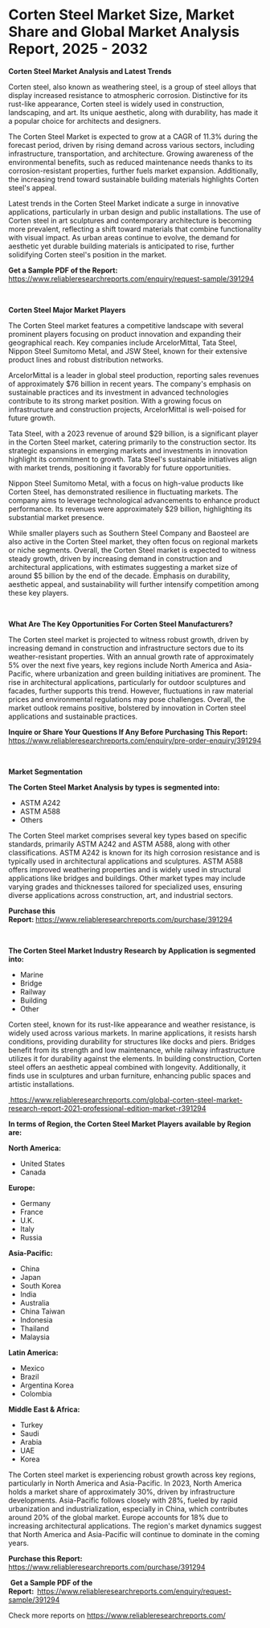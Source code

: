<p><h1>Corten Steel Market Size, Market Share and Global Market Analysis Report, 2025 - 2032</h1></p><p><strong>Corten Steel Market Analysis and Latest Trends</strong></p>
<p><p>Corten steel, also known as weathering steel, is a group of steel alloys that display increased resistance to atmospheric corrosion. Distinctive for its rust-like appearance, Corten steel is widely used in construction, landscaping, and art. Its unique aesthetic, along with durability, has made it a popular choice for architects and designers.</p><p>The Corten Steel Market is expected to grow at a CAGR of 11.3% during the forecast period, driven by rising demand across various sectors, including infrastructure, transportation, and architecture. Growing awareness of the environmental benefits, such as reduced maintenance needs thanks to its corrosion-resistant properties, further fuels market expansion. Additionally, the increasing trend toward sustainable building materials highlights Corten steel's appeal.</p><p>Latest trends in the Corten Steel Market indicate a surge in innovative applications, particularly in urban design and public installations. The use of Corten steel in art sculptures and contemporary architecture is becoming more prevalent, reflecting a shift toward materials that combine functionality with visual impact. As urban areas continue to evolve, the demand for aesthetic yet durable building materials is anticipated to rise, further solidifying Corten steel's position in the market.</p></p>
<p><strong>Get a Sample PDF of the Report:&nbsp;</strong> <a href="https://www.reliableresearchreports.com/enquiry/request-sample/391294?utm_campaign=3110&utm_medium=2&utm_source=Github&utm_content=ia&utm_term=29032025&utm_id=corten-steel">https://www.reliableresearchreports.com/enquiry/request-sample/391294</a></p>
<p>&nbsp;</p>
<p><strong>Corten Steel Major Market Players</strong></p>
<p><p>The Corten Steel market features a competitive landscape with several prominent players focusing on product innovation and expanding their geographical reach. Key companies include ArcelorMittal, Tata Steel, Nippon Steel Sumitomo Metal, and JSW Steel, known for their extensive product lines and robust distribution networks.</p><p>ArcelorMittal is a leader in global steel production, reporting sales revenues of approximately $76 billion in recent years. The company's emphasis on sustainable practices and its investment in advanced technologies contribute to its strong market position. With a growing focus on infrastructure and construction projects, ArcelorMittal is well-poised for future growth.</p><p>Tata Steel, with a 2023 revenue of around $29 billion, is a significant player in the Corten Steel market, catering primarily to the construction sector. Its strategic expansions in emerging markets and investments in innovation highlight its commitment to growth. Tata Steel's sustainable initiatives align with market trends, positioning it favorably for future opportunities.</p><p>Nippon Steel Sumitomo Metal, with a focus on high-value products like Corten Steel, has demonstrated resilience in fluctuating markets. The company aims to leverage technological advancements to enhance product performance. Its revenues were approximately $29 billion, highlighting its substantial market presence.</p><p>While smaller players such as Southern Steel Company and Baosteel are also active in the Corten Steel market, they often focus on regional markets or niche segments. Overall, the Corten Steel market is expected to witness steady growth, driven by increasing demand in construction and architectural applications, with estimates suggesting a market size of around $5 billion by the end of the decade. Emphasis on durability, aesthetic appeal, and sustainability will further intensify competition among these key players.</p></p>
<p>&nbsp;</p>
<p><strong>What Are The Key Opportunities For Corten Steel Manufacturers?</strong></p>
<p><p>The Corten steel market is projected to witness robust growth, driven by increasing demand in construction and infrastructure sectors due to its weather-resistant properties. With an annual growth rate of approximately 5% over the next five years, key regions include North America and Asia-Pacific, where urbanization and green building initiatives are prominent. The rise in architectural applications, particularly for outdoor sculptures and facades, further supports this trend. However, fluctuations in raw material prices and environmental regulations may pose challenges. Overall, the market outlook remains positive, bolstered by innovation in Corten steel applications and sustainable practices.</p></p>
<p><strong>Inquire or Share Your Questions If Any Before Purchasing This Report:</strong> <a href="https://www.reliableresearchreports.com/enquiry/pre-order-enquiry/391294?utm_campaign=3110&utm_medium=2&utm_source=Github&utm_content=ia&utm_term=29032025&utm_id=corten-steel">https://www.reliableresearchreports.com/enquiry/pre-order-enquiry/391294</a></p>
<p>&nbsp;</p>
<p><strong>Market Segmentation</strong></p>
<p><strong>The Corten Steel Market Analysis by types is segmented into:</strong></p>
<p><ul><li>ASTM A242</li><li>ASTM A588</li><li>Others</li></ul></p>
<p><p>The Corten Steel market comprises several key types based on specific standards, primarily ASTM A242 and ASTM A588, along with other classifications. ASTM A242 is known for its high corrosion resistance and is typically used in architectural applications and sculptures. ASTM A588 offers improved weathering properties and is widely used in structural applications like bridges and buildings. Other market types may include varying grades and thicknesses tailored for specialized uses, ensuring diverse applications across construction, art, and industrial sectors.</p></p>
<p><strong>Purchase this Report:&nbsp;</strong><a href="https://www.reliableresearchreports.com/purchase/391294?utm_campaign=3110&utm_medium=2&utm_source=Github&utm_content=ia&utm_term=29032025&utm_id=corten-steel">https://www.reliableresearchreports.com/purchase/391294</a></p>
<p>&nbsp;</p>
<p><strong>The Corten Steel Market Industry Research by Application is segmented into:</strong></p>
<p><ul><li>Marine</li><li>Bridge</li><li>Railway</li><li>Building</li><li>Other</li></ul></p>
<p><p>Corten steel, known for its rust-like appearance and weather resistance, is widely used across various markets. In marine applications, it resists harsh conditions, providing durability for structures like docks and piers. Bridges benefit from its strength and low maintenance, while railway infrastructure utilizes it for durability against the elements. In building construction, Corten steel offers an aesthetic appeal combined with longevity. Additionally, it finds use in sculptures and urban furniture, enhancing public spaces and artistic installations.</p></p>
<p><a href="https://www.reliableresearchreports.com/global-corten-steel-market-research-report-2021-professional-edition-market-r391294?utm_campaign=3110&utm_medium=2&utm_source=Github&utm_content=ia&utm_term=29032025&utm_id=corten-steel">&nbsp;https://www.reliableresearchreports.com/global-corten-steel-market-research-report-2021-professional-edition-market-r391294</a></p>
<p><strong>In terms of Region, the Corten Steel Market Players available by Region are:</strong></p>
<p>
    <p> <strong> North America: </strong>
        <ul>
            <li>United States</li>
            <li>Canada</li>
        </ul>
        </p> 
    <p> <strong> Europe: </strong>
        <ul>
            <li>Germany</li>
            <li>France</li>
            <li>U.K.</li>
            <li>Italy</li>
            <li>Russia</li>
        </ul>
        </p> 
    <p> <strong> Asia-Pacific: </strong>
        <ul>
            <li>China</li>
            <li>Japan</li>
            <li>South Korea</li>
            <li>India</li>
            <li>Australia</li>
            <li>China Taiwan</li>
            <li>Indonesia</li>
            <li>Thailand</li>
            <li>Malaysia</li>
        </ul>
        </p> 
    <p> <strong> Latin America: </strong>
        <ul>
            <li>Mexico</li>
            <li>Brazil</li>
            <li>Argentina Korea</li>
            <li>Colombia</li>
        </ul>
        </p> 
    <p> <strong> Middle East & Africa: </strong>
        <ul>
            <li>Turkey</li>
            <li>Saudi</li>
            <li>Arabia</li>
            <li>UAE</li>
            <li>Korea</li>
        </ul>
    </p>
    </p>
<p><p>The Corten steel market is experiencing robust growth across key regions, particularly in North America and Asia-Pacific. In 2023, North America holds a market share of approximately 30%, driven by infrastructure developments. Asia-Pacific follows closely with 28%, fueled by rapid urbanization and industrialization, especially in China, which contributes around 20% of the global market. Europe accounts for 18% due to increasing architectural applications. The region's market dynamics suggest that North America and Asia-Pacific will continue to dominate in the coming years.</p></p>
<p><strong>Purchase this Report: </strong><a href="https://www.reliableresearchreports.com/purchase/391294?utm_campaign=3110&utm_medium=2&utm_source=Github&utm_content=ia&utm_term=29032025&utm_id=corten-steel">https://www.reliableresearchreports.com/purchase/391294</a></p>
<p>&nbsp;<strong>Get a Sample PDF of the Report:&nbsp;&nbsp;</strong><a href="https://www.reliableresearchreports.com/enquiry/request-sample/391294?utm_campaign=3110&utm_medium=2&utm_source=Github&utm_content=ia&utm_term=29032025&utm_id=corten-steel">https://www.reliableresearchreports.com/enquiry/request-sample/391294</a></p>
<p><strong></strong></p>
<p>Check more reports on <a href="https://www.reliableresearchreports.com/?utm_campaign=3110&utm_medium=2&utm_source=Github&utm_content=ia&utm_term=29032025&utm_id=corten-steel">https://www.reliableresearchreports.com/</a></p>